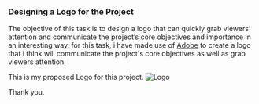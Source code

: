 ### Designing a Logo for the Project

The objective of this task is to design a logo that can quickly grab viewers’ attention and communicate the project’s core objectives and importance in an interesting way.
for this task, i have made use of [Adobe](https://www.adobe.com/express/) to create a logo that i think will communicate the project's core objectives as well as grab viewers attention.

This is my proposed Logo for this project. ![Logo](https://user-images.githubusercontent.com/85277356/137916543-95924de6-201a-46a0-bc71-9f83f5ddfdfe.png)

Thank you.
